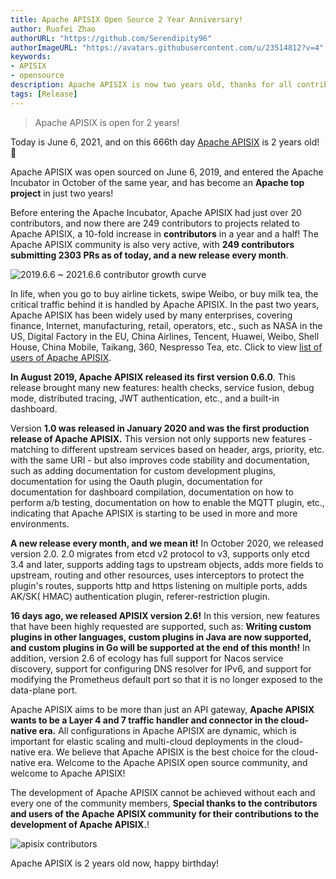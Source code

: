 ```yaml
---
title: Apache APISIX Open Source 2 Year Anniversary!
author: Ruofei Zhao
authorURL: "https://github.com/Serendipity96"
authorImageURL: "https://avatars.githubusercontent.com/u/23514812?v=4"
keywords:
- APISIX
- opensource
description: Apache APISIX is now two years old, thanks for all contributors.
tags: [Release]
---
```


> Apache APISIX is open for 2 years!

<!--truncate-->

Today is June 6, 2021, and on this 666th day [Apache APISIX](https://github.com/apache/apisix) is 2 years old! 🎉

Apache APISIX was open sourced on June 6, 2019, and entered the Apache Incubator in October of the same year, and has become an **Apache top project** in just two years!

Before entering the Apache Incubator, Apache APISIX had just over 20 contributors, and now there are 249 contributors to projects related to Apache APISIX, a 10-fold increase in **contributors** in a year and a half! The Apache APISIX community is also very active, with **249 contributors submitting 2303 PRs as of today, and a new release every month**.

![2019.6.6 ~ 2021.6.6 contributor growth curve](https://static.apiseven.com/202108/1630116210945-cdf0888f-c823-4eae-b404-3b1d6cb1b1e6.png)

In life, when you go to buy airline tickets, swipe Weibo, or buy milk tea, the critical traffic behind it is handled by Apache APISIX. In the past two years, Apache APISIX has been widely used by many enterprises, covering finance, Internet, manufacturing, retail, operators, etc., such as NASA in the US, Digital Factory in the EU, China Airlines, Tencent, Huawei, Weibo, Shell House, China Mobile, Taikang, 360, Nespresso Tea, etc. Click to view [list of users of Apache APISIX](https://github.com/apache/apisix).

**In August 2019, Apache APISIX released its first version 0.6.0**. This release brought many new features: health checks, service fusion, debug mode, distributed tracing, JWT authentication, etc., and a built-in dashboard.

Version **1.0 was released in January 2020 and was the first production release of Apache APISIX.** This version not only supports new features - matching to different upstream services based on header, args, priority, etc. with the same URI - but also improves code stability and documentation, such as adding documentation for custom development plugins, documentation for using the Oauth plugin, documentation for documentation for dashboard compilation, documentation on how to perform a/b testing, documentation on how to enable the MQTT plugin, etc., indicating that Apache APISIX is starting to be used in more and more environments.

**A new release every month, and we mean it!** In October 2020, we released version 2.0. 2.0 migrates from etcd v2 protocol to v3, supports only etcd 3.4 and later, supports adding tags to upstream objects, adds more fields to upstream, routing and other resources, uses interceptors to protect the plugin's routes, supports http and https listening on multiple ports, adds AK/SK( HMAC) authentication plugin, referer-restriction plugin.

**16 days ago, we released APISIX version 2.6!** In this version, new features that have been highly requested are supported, such as: **Writing custom plugins in other languages, custom plugins in Java are now supported, and custom plugins in Go will be supported at the end of this month!** In addition, version 2.6 of ecology has full support for Nacos service discovery, support for configuring DNS resolver for IPv6, and support for modifying the Prometheus default port so that it is no longer exposed to the data-plane port.

Apache APISIX aims to be more than just an API gateway, **Apache APISIX wants to be a Layer 4 and 7 traffic handler and connector in the cloud-native era.** All configurations in Apache APISIX are dynamic, which is important for elastic scaling and multi-cloud deployments in the cloud-native era. We believe that Apache APISIX is the best choice for the cloud-native era. Welcome to the Apache APISIX open source community, and welcome to Apache APISIX!

The development of Apache APISIX cannot be achieved without each and every one of the community members, **Special thanks to the contributors and users of the Apache APISIX community for their contributions to the development of Apache APISIX.**!

![apisix contributors](https://static.apiseven.com/202108/1630468565074-c7e83b82-c40d-4c56-bc66-d1be2acc645b.jpeg)

Apache APISIX is 2 years old now, happy birthday!
